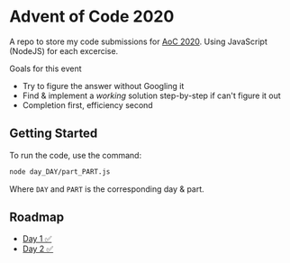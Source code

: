 # Advent of Code 2020
A repo to store my code submissions for [AoC 2020](https://adventofcode.com/2020). Using JavaScript (NodeJS) for each excercise.

Goals for this event
- Try to figure the answer without Googling it
- Find & implement a _working_ solution step-by-step if can't figure it out
- Completion first, efficiency second

## Getting Started
To run the code, use the command:
```bash
node day_DAY/part_PART.js
```
Where `DAY` and `PART` is the corresponding day & part.

## Roadmap
- [Day 1 ✅]()
- [Day 2 ✅]()
